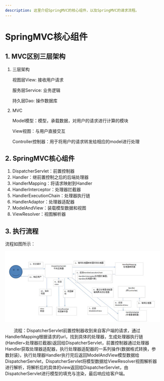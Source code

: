 ```yaml
---
description: 这里介绍SpringMVC的核心组件，以及SpringMVC的请求流程。
---
```


# SpringMVC核心组件

## 1. MVC区别三层架构

1. 三层架构

   视图层View: 接收用户请求

   服务层Service: 业务逻辑

   持久层Dao: 操作数据库

2. MVC

   Model模型：模型，承载数据，对用户的请求进行计算的模块

   View视图：与用户直接交互

   Controller控制器：用于将用户的请求转发给相应的model进行处理

## 2. SpringMVC核心组件

1. DispatcherServlet：前置控制器
2. Handler：继前置控制之后的后端处理器
3. HandlerMapping：将请求映射到Handler
4. HandlerInterceptor：处理器拦截器
5. HandlerExecutionChain：处理器执行链
6. HandlerAdaptor：处理器适配器
7. ModelAndView：装载模型数据和视图
8. ViewResolver：视图解析器

## 3. 执行流程

流程如图所示：

![springmvc&#x6D41;&#x7A0B;&#x56FE;](../.gitbook/assets/image%20%2820%29.png)

　　流程：DispatcherServlet前置控制器收到来自客户端的请求，通过HandlerMapping根据请求的url，找到具体的处理器，生成处理器执行链\(Handler+处理器拦截器\)返回给DispatcherServlet，前置控制器通过处理器Handler获取处理器适配器，执行处理器适配器的一系列操作\(数据格式转换，参数封装\)，执行处理器Handler执行完后返回ModelAndView模型数据给DispatcherServlet，DispatcherServlet将模型数据给ViewResolver视图解析器进行解析，将解析后的具体的view返回给DispatcherServlet，由DispatcherServlet进行模型的填充与渲染，最后响应给客户端。

